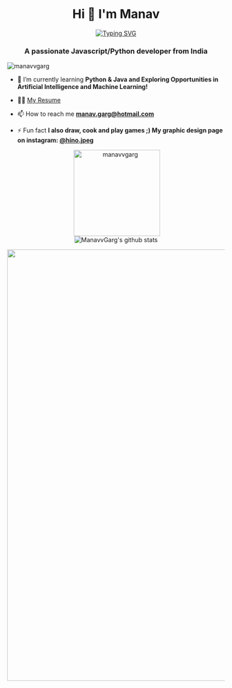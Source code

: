 <h1 align="center">Hi 👋 I'm Manav</h1>

<p align="center">
  <a href="https://git.io/typing-svg"><img src="https://readme-typing-svg.demolab.com?font=Montserrat&weight=700&size=22&duration=3000&pause=1000&color=99F704&background=FF000000&center=true&vCenter=true&width=435&lines=Developer.;Designer.;Dreamer." alt="Typing SVG" /></a>
</p>

<h3 align="center">A passionate Javascript/Python developer from India</h3>

<p align="left"> <img src="https://komarev.com/ghpvc/?username=manavvgarg" alt="manavvgarg" /> </p>

- 🌱 I’m currently learning **Python & Java and Exploring Opportunities in Artificial Intelligence and Machine Learning!**

- 👨‍💻 [My Resume](https://github.com/ManavvGarg/Resume/blob/main/Resume_Manav_Garg.pdf)

- 📫 How to reach me **manav.garg@hotmail.com**

- ⚡ Fun fact **I also draw, cook and play games ;) My graphic design page on instagram: [@hino.jpeg](https://instagram.com/hino.jpeg)**

<p align="center">&nbsp;<img align="center" src="https://github-readme-stats.vercel.app/api?username=manavvgarg&show_icons=true&theme=chartreuse-dark" alt="manavvgarg" height="200"/>
  <br/>
<img align="center" src="https://github-readme-stats.vercel.app/api/top-langs/?username=ManavvGarg&hide=lua&theme=chartreuse-dark" alt="ManavvGarg's github stats"/>
  <br/>
<div><img src="https://github-profile-trophy.vercel.app/?username=manavvgarg&theme=chartreuse-dark" width="1000"></div></p>
